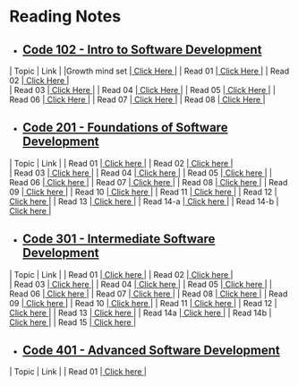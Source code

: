 # Reading Notes

* ## [Code 102 - Intro to Software Development](https://bayanabualhaj.github.io/Reading-notes102/)


| Topic          |   Link                                                                          | 
|Growth mind set |[ Click Here   ](https://bayanabualhaj.github.io/Reading-notes102/README2)       | 
|  Read 01       |[ Click Here   ](https://bayanabualhaj.github.io/Reading-notes102/read01)        |
|  Read 02       |[ Click Here   ](https://bayanabualhaj.github.io/Reading-notes102/read02)        |  
|  Read 03       |[ Click Here   ](https://bayanabualhaj.github.io/Reading-notes102/read03)        |
|  Read 04       |[ Click Here   ](https://bayanabualhaj.github.io/Reading-notes102/read04)        |
|  Read 05       |[ Click Here   ](https://bayanabualhaj.github.io/Reading-notes102/read05)        |
|  Read 06       |[ Click Here   ](https://bayanabualhaj.github.io/Reading-notes102/read06a)       |
|  Read 07       |[ Click Here   ](https://bayanabualhaj.github.io/Reading-notes102/read07)        |
|  Read 08       |[ Click Here   ](https://bayanabualhaj.github.io/Reading-notes102/read08)        |




* ## [Code 201 - Foundations of Software Development](https://bayanabualhaj.github.io/reading-notes201/code-201-reading-notes)


| Topic          |   Link                                                                             | 
|  Read 01       |[ Click  here   ](https://bayanabualhaj.github.io/reading-notes201/class-01)        |
|  Read 02       |[ Click  here   ](https://bayanabualhaj.github.io/reading-notes201/class-02)        |  
|  Read 03       |[ Click  here   ](https://bayanabualhaj.github.io/reading-notes201/class-03)        |
|  Read 04       |[ Click  here   ](https://bayanabualhaj.github.io/reading-notes201/class-04)        |
|  Read 05       |[ Click  here   ](https://bayanabualhaj.github.io/reading-notes201/class-05)        |
|  Read 06       |[ Click  here   ](https://bayanabualhaj.github.io/reading-notes201/class-06)        |
|  Read 07       |[ Click  here   ](https://bayanabualhaj.github.io/reading-notes201/class-07)        |
|  Read 08       |[ Click  here   ](https://bayanabualhaj.github.io/reading-notes201/class-08)        |
|  Read 09       |[ Click  here   ](https://bayanabualhaj.github.io/reading-notes201/class09)         |
|  Read 10       |[ Click  here   ](https://bayanabualhaj.github.io/reading-notes201/class10)         |
|  Read 11       |[ Click  here   ](https://bayanabualhaj.github.io/reading-notes201/class11)         |
|  Read 12       |[ Click  here   ](https://bayanabualhaj.github.io/reading-notes201/class12)         |
|  Read 13       |[ Click  here   ](https://bayanabualhaj.github.io/reading-notes201/class13)         |
|  Read 14-a     |[ Click  here   ](https://bayanabualhaj.github.io/reading-notes201/class14a)        |
|  Read 14-b     |[ Click  here   ](https://bayanabualhaj.github.io/reading-notes201/class14b)        |



* ## [Code 301 - Intermediate Software Development](https://bayanabualhaj.github.io/reading-notes301/home)


| Topic          |   Link                                                                             | 
|  Read 01       |[ Click  here   ](https://bayanabualhaj.github.io/reading-notes301/class01)         |
|  Read 02       |[ Click  here   ](https://bayanabualhaj.github.io/reading-notes301/class02)         |  
|  Read 03       |[ Click  here   ](https://bayanabualhaj.github.io/reading-notes301/class03)         |
|  Read 04       |[ Click  here   ](https://bayanabualhaj.github.io/reading-notes301/class04)         |
|  Read 05       |[ Click  here   ](https://bayanabualhaj.github.io/reading-notes301/class05)         |
|  Read 06       |[ Click  here   ](https://bayanabualhaj.github.io/reading-notes301/class06)         |
|  Read 07       |[ Click  here   ](https://bayanabualhaj.github.io/reading-notes301/class07)         |
|  Read 08       |[ Click  here   ](https://bayanabualhaj.github.io/reading-notes301/class08)         |
|  Read 09       |[ Click  here   ](https://bayanabualhaj.github.io/reading-notes301/class09)         |
|  Read 10       |[ Click  here   ](https://bayanabualhaj.github.io/reading-notes301/class10)         |
|  Read 11       |[ Click  here   ](https://bayanabualhaj.github.io/reading-notes301/class11)         |
|  Read 12       |[ Click  here   ](https://bayanabualhaj.github.io/reading-notes301/class12)         |
|  Read 13       |[ Click  here   ](https://bayanabualhaj.github.io/reading-notes301/class13)         |
|  Read 14a      |[ Click  here   ](https://bayanabualhaj.github.io/reading-notes301/class14a)        |
|  Read 14b      |[ Click  here   ](https://bayanabualhaj.github.io/reading-notes301/class14b)        |
|  Read 15       |[ Click  here   ](https://bayanabualhaj.github.io/reading-notes301/class15)         |



* ## [Code 401 - Advanced Software Development](https://www.google.com)


| Topic          |   Link                                                                             | 
|  Read 01       |[ Click  here   ](https://bayanabualhaj.github.io/reading-notes401/class01)         |
